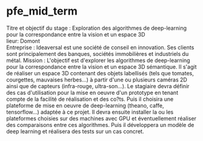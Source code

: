 # pfe_mid_term
Titre et objectif du stage : Exploration des algorithmes de deep-learning pour la correspondance entre la vision et un espace 3D   
lieur: Domont  
Entreprise : Ideaversal est une société de conseil en innovation. Ses clients sont principalement des banques, sociétés immobilières 
et industriels du métal.   Mission : L'objectif est d'explorer les algorithmes de deep-learning pour la correspondance entre la vision 
et un espace 3D sémantique. Il s'agit de réaliser un espace 3D contenant des objets labellisés (tels que tomates, courgettes, 
mauvaises herbes...) à partir d'une ou plusieurs caméras 2D ainsi que de capteurs (infra-rouge, ultra-son...).  Le stagiaire
devra définir des cas d'utilisation pour la mise en oeuvre d'un prototype en tenant compte de la facilité de réalisation et
des co?ts.  Puis il choisira une plateforme de mise en oeuvre de deep-learning (theano, caffe, tensorflow...) adaptée à ce 
projet.  Il devra ensuite installer la ou les plateformes choisies sur des machines avec GPU et éventuellement réaliser des 
comparaisons entre ces algorithmes.  Puis il développera un modèle de deep learning et réalisera des tests sur un cas concret.

